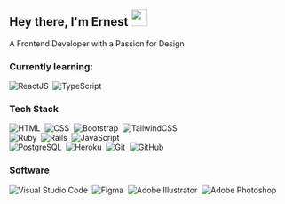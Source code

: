 

## Hey there, I'm Ernest  <img src="https://user-images.githubusercontent.com/105141510/232433220-41b36b16-dea9-469d-b7a9-c322703a5f6f.PNG" height="30px">
A Frontend Developer with a Passion for Design



### Currently learning: 

![ReactJS](https://img.shields.io/badge/-React-61DAFB?style=flat-square&logo=react&logoColor=000000)&nbsp;
![TypeScript](https://img.shields.io/badge/-TypeScript-3178C6?style=flat-square&logo=typescript&logoColor=FFFFFF)&nbsp;


### Tech Stack
![HTML](https://img.shields.io/badge/-HTML-E34F26?style=flat-square&logo=HTML5&logoColor=FFFFFF)&nbsp;
![CSS](https://img.shields.io/badge/-CSS-1572B6?style=flat-square&logo=CSS3&logoColor=FFFFFF)&nbsp;
![Bootstrap](https://img.shields.io/badge/-Bootstrap-7952B3?style=flat-square&logo=bootstrap&logoColor=FFFFFF)&nbsp;
![TailwindCSS](https://img.shields.io/badge/-Tailwind%20CSS-06B6D4?style=flat-square&logo=tailwindcss&logoColor=FFFFFF)\
![Ruby](https://img.shields.io/badge/-Ruby-CC342D?style=flat-square&logo=ruby&logoColor=FFFFFF)&nbsp;
![Rails](https://img.shields.io/badge/-Rails-CC0000?style=flat-square&logo=rubyonrails&logoColor=FFFFFF)&nbsp;
![JavaScript](https://img.shields.io/badge/-JavaScript-F7DF1E?style=flat-square&logo=javascript&logoColor=000000)\
![PostgreSQL](https://img.shields.io/badge/-PostgresQL-4169E1?style=flat-square&logo=postgresql&logoColor=FFFFFF)&nbsp;
![Heroku](https://img.shields.io/badge/-Heroku-430098?style=flat-square&logo=heroku&logoColor=FFFFFF)&nbsp;
![Git](https://img.shields.io/badge/-Git-F05032?style=flat-square&logo=git&logoColor=FFFFFF)&nbsp;
![GitHub](https://img.shields.io/badge/-GitHub-181717?style=flat-square&logo=github&logoColor=FFFFFF)&nbsp;


### Software
![Visual Studio Code](https://img.shields.io/badge/-Visual%20Studio%20Code-007ACC?style=flat-square&logo=visual-studio-code&logoColor=FFFFFF)&nbsp;
![Figma](https://img.shields.io/badge/-Figma-F24E1E?style=flat-square&logo=figma&logoColor=FFFFFF)&nbsp;
![Adobe Illustrator](https://img.shields.io/badge/-Adobe%20Illustrator-FF9A00?style=flat-square&logo=adobeillustrator&logoColor=FFFFFF)&nbsp;
![Adobe Photoshop](https://img.shields.io/badge/-Adobe%20Photoshop-31A8FF?style=flat-square&logo=adobephotoshop&logoColor=FFFFFF)&nbsp;
